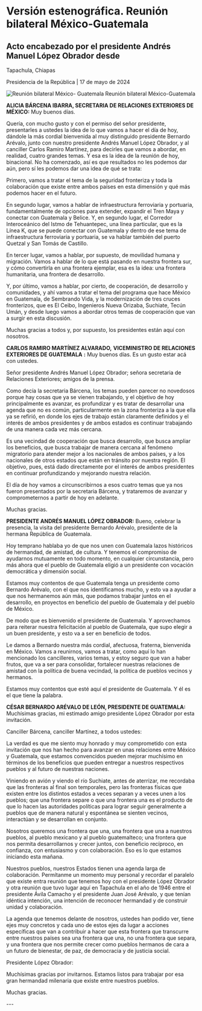 #  Versión estenográfica. Reunión bilateral México-Guatemala

##  Acto encabezado por el presidente Andrés Manuel López Obrador desde
Tapachula, Chiapas

Presidencia de la República | 17 de mayo de 2024 

![Reunión bilateral México-
Guatemala](https://www.gob.mx/cms/uploads/article/main_image/145137/WhatsApp_Image_2024-05-17_at_12.36.48_PM.jpeg)
Reunión bilateral México-Guatemala

**ALICIA BÁRCENA IBARRA, SECRETARIA DE RELACIONES EXTERIORES DE MÉXICO:** Muy
buenos días.

Quería, con mucho gusto y con el permiso del señor presidente, presentarles a
ustedes la idea de lo que vamos a hacer el día de hoy, dándole la más cordial
bienvenida al muy distinguido presidente Bernardo Arévalo, junto con nuestro
presidente Andrés Manuel López Obrador, y al canciller Carlos Ramiro Martínez,
para decirles que vamos a abordar, en realidad, cuatro grandes temas. Y esa es
la idea de la reunión de hoy, binacional. No ha comenzado, así es que
resultados no les podemos dar aún, pero sí les podemos dar una idea de qué se
trata:

Primero, vamos a tratar el tema de la seguridad fronteriza y toda la
colaboración que existe entre ambos países en esta dimensión y qué más podemos
hacer en el futuro.

En segundo lugar, vamos a hablar de infraestructura ferroviaria y portuaria,
fundamentalmente de opciones para extender, expandir el Tren Maya y conectar
con Guatemala y Belice. Y, en segundo lugar, el Corredor Interoceánico del
Istmo de Tehuantepec, una línea particular, que es la Línea K, que se puede
conectar con Guatemala y dentro de ese tema de infraestructura ferroviaria y
portuaria, se va hablar también del puerto Quetzal y San Tomás de Castillo.

En tercer lugar, vamos a hablar, por supuesto, de movilidad humana y
migración. Vamos a hablar de lo que está pasando en nuestra frontera sur, y
cómo convertirla en una frontera ejemplar, esa es la idea: una frontera
humanitaria, una frontera de desarrollo.

Y, por último, vamos a hablar, por cierto, de cooperación, de desarrollo y
comunidades, y ahí vamos a tratar el tema del programa que hace México en
Guatemala, de Sembrando Vida, y la modernización de tres cruces fronterizos,
que es El Ceibo, Ingenieros Nueva Orizaba, Suchiate, Tecún Umán, y desde luego
vamos a abordar otros temas de cooperación que van a surgir en esta discusión.

Muchas gracias a todos y, por supuesto, los presidentes están aquí con
nosotros.

**CARLOS RAMIRO MARTÍNEZ ALVARADO,** **VICEMINISTRO DE RELACIONES EXTERIORES
DE GUATEMALA** **:** Muy buenos días. Es un gusto estar acá con ustedes.

Señor presidente Andrés Manuel López Obrador; señora secretaria de Relaciones
Exteriores; amigos de la prensa.

Como decía la secretaria Bárcena, los temas pueden parecer no novedosos porque
hay cosas que ya se vienen trabajando, y el objetivo de hoy principalmente es
avanzar, es profundizar y es tratar de desarrollar una agenda que no es común,
particularmente en la zona fronteriza a la que ella ya se refirió, en donde
los ejes de trabajo están claramente definidos y el interés de ambos
presidentes y de ambos estados es continuar trabajando de una manera cada vez
más cercana.

Es una vecindad de cooperación que busca desarrollo, que busca ampliar los
beneficios, que busca trabajar de manera cercana al fenómeno migratorio para
atender mejor a los nacionales de ambos países, y a los nacionales de otros
estados que están en tránsito por nuestra región. El objetivo, pues, está dado
directamente por el interés de ambos presidentes en continuar profundizando y
mejorando nuestra relación.

El día de hoy vamos a circunscribirnos a esos cuatro temas que ya nos fueron
presentados por la secretaria Bárcena, y trataremos de avanzar y
comprometernos a partir de hoy en adelante.

Muchas gracias.

**PRESIDENTE ANDRÉS MANUEL LÓPEZ OBRADOR:** Bueno, celebrar la presencia, la
visita del presidente Bernardo Arévalo, presidente de la hermana República de
Guatemala.

Hoy temprano hablaba yo de que nos unen con Guatemala lazos históricos de
hermandad, de amistad, de cultura. Y tenemos el compromiso de ayudarnos
mutuamente en todo momento, en cualquier circunstancia, pero más ahora que el
pueblo de Guatemala eligió a un presidente con vocación democrática y
dimensión social.

Estamos muy contentos de que Guatemala tenga un presidente como Bernardo
Arévalo, con el que nos identificamos mucho, y esto va a ayudar a que nos
hermanemos aún más, que podamos trabajar juntos en el desarrollo, en proyectos
en beneficio del pueblo de Guatemala y del pueblo de México.

De modo que es bienvenido el presidente de Guatemala. Y aprovechamos para
reiterar nuestra felicitación al pueblo de Guatemala, que supo elegir a un
buen presidente, y esto va a ser en beneficio de todos.

Le damos a Bernardo nuestra más cordial, afectuosa, fraterna, bienvenida en
México. Vamos a reunirnos, vamos a tratar, como aquí lo han mencionado los
cancilleres, varios temas, y estoy seguro que van a haber frutos, que va a ser
para consolidar, fortalecer nuestras relaciones de amistad con la política de
buena vecindad, la política de pueblos vecinos y hermanos.

Estamos muy contentos que esté aquí el presidente de Guatemala. Y él es el que
tiene la palabra.

**CÉSAR BERNARDO ARÉVALO DE LEÓN, PRESIDENTE DE GUATEMALA:** Muchísimas
gracias, mi estimado amigo presidente López Obrador por esta invitación.

Canciller Bárcena, canciller Martínez, a todos ustedes:

La verdad es que me siento muy honrado y muy comprometido con esta invitación
que nos han hecho para avanzar en unas relaciones entre México y Guatemala,
que estamos convencidos pueden mejorar muchísimo en términos de los beneficios
que pueden entregar a nuestros respectivos pueblos y al futuro de nuestras
naciones.

Viniendo en avión y viendo el río Suchiate, antes de aterrizar, me recordaba
que las fronteras al final son temporales, pero las fronteras físicas que
existen entre los distintos estados a veces separan y a veces unen a los
pueblos; que una frontera separe o que una frontera una es el producto de que
lo hacen las autoridades políticas para lograr seguir generalmente a pueblos
que de manera natural y espontánea se sienten vecinos, interactúan y se
desarrollan en conjunto.

Nosotros queremos una frontera que una, una frontera que una a nuestros
pueblos, al pueblo mexicano y al pueblo guatemalteco; una frontera que nos
permita desarrollarnos y crecer juntos, con beneficio recíproco, en confianza,
con entusiasmo y con colaboración. Eso es lo que estamos iniciando esta
mañana.

Nuestros pueblos, nuestros Estados tienen una agenda larga de colaboración.
Permítanme un momento muy personal y recordar el paralelo que existe entra
reunión que tenemos hoy con el presidente López Obrador y otra reunión que
tuvo lugar aquí en Tapachula en el año de 1946 entre el presidente Ávila
Camacho y el presidente Juan José Arévalo, y que tenían idéntica intención,
una intención de reconocer hermandad y de construir unidad y colaboración.

La agenda que tenemos delante de nosotros, ustedes han podido ver, tiene ejes
muy concretos y cada uno de estos ejes da lugar a acciones específicas que van
a contribuir a hacer que esta frontera que transcurre entre nuestros países
sea una frontera que una, no una frontera que separa, y una frontera que nos
permite crecer como pueblos hermanos de cara a un futuro de bienestar, de paz,
de democracia y de justicia social.

Presidente López Obrador:

Muchísimas gracias por invitarnos. Estamos listos para trabajar por esa gran
hermandad milenaria que existe entre nuestros pueblos.

Muchas gracias.

\---

